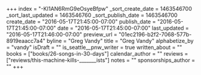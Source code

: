 +++
index = "-KI1AN6RmG9eOsyeBfpw"
_sort_create_date = 1463546700
_sort_last_updated = 1463546760
_sort_publish_date = 1463546700
create_date = "2016-05-17T21:45:00-07:00"
publish_date = "2016-05-17T21:45:00-07:00"
date = "2016-05-17T21:45:00-07:00"
last_updated = "2016-05-17T21:46:00-07:00"
preview_url = "01ec2196-b2f2-7068-577b-8919eaacc7a4"
byline = "Greg Vandy"
title = "Greg Vandy"
alphabetize_by = "vandy"
isDraft = ""
is_seattle__pnw_writer = true
written_about = ""
books = ["books/26-songs-in-30-days"]
calendar_author = ""
reviews = ["reviews/this-machine-kills-_______ists"]
notes = ""
sponsorships_author = ""
+++
